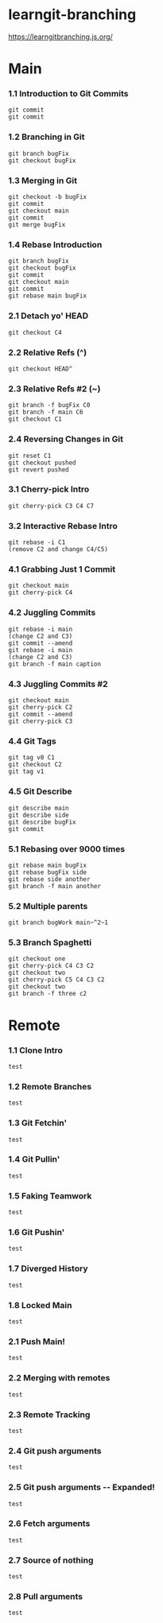 # learngit-branching
https://learngitbranching.js.org/


# Main

### 1.1 Introduction to Git Commits
```
git commit
git commit
```
### 1.2 Branching in Git
```
git branch bugFix
git checkout bugFix
```
### 1.3 Merging in Git
```
git checkout -b bugFix
git commit
git checkout main
git commit
git merge bugFix
```
### 1.4 Rebase Introduction
```
git branch bugFix
git checkout bugFix
git commit
git checkout main
git commit
git rebase main bugFix
```

### 2.1 Detach yo' HEAD
```
git checkout C4
```
### 2.2 Relative Refs (^)
```
git checkout HEAD^
```
### 2.3 Relative Refs #2 (~)
```
git branch -f bugFix C0
git branch -f main C6
git checkout C1
```
### 2.4 Reversing Changes in Git
```
git reset C1
git checkout pushed
git revert pushed
```

### 3.1 Cherry-pick Intro
```
git cherry-pick C3 C4 C7
```
### 3.2 Interactive Rebase Intro
```
git rebase -i C1
(remove C2 and change C4/C5)
```

### 4.1 Grabbing Just 1 Commit
```
git checkout main
git cherry-pick C4
```

### 4.2 Juggling Commits
```
git rebase -i main
(change C2 and C3)
git commit --amend
git rebase -i main
(change C2 and C3)
git branch -f main caption

```
### 4.3 Juggling Commits #2
```
git checkout main
git cherry-pick C2
git commit --amend
git cherry-pick C3
```
### 4.4 Git Tags
```
git tag v0 C1
git checkout C2
git tag v1
```
### 4.5 Git Describe
```
git describe main
git describe side
git describe bugFix
git commit
```

### 5.1 Rebasing over 9000 times
```
git rebase main bugFix
git rebase bugFix side
git rebase side another
git branch -f main another
```
### 5.2 Multiple parents
```
git branch bugWork main~^2~1
```
### 5.3 Branch Spaghetti
```
git checkout one
git cherry-pick C4 C3 C2
git checkout two
git cherry-pick C5 C4 C3 C2
git checkout two
git branch -f three c2
```


# Remote
### 1.1 Clone Intro
```
test
```
### 1.2 Remote Branches
```
test
```
### 1.3 Git Fetchin'
```
test
```
### 1.4 Git Pullin'
```
test
```
### 1.5 Faking Teamwork
```
test
```
### 1.6 Git Pushin'
```
test
```
### 1.7 Diverged History
```
test
```
### 1.8 Locked Main
```
test
```

### 2.1 Push Main!
```
test
```
### 2.2 Merging with remotes
```
test
```
### 2.3 Remote Tracking
```
test
```
### 2.4 Git push arguments
```
test
```
### 2.5 Git push arguments -- Expanded!
```
test
```
### 2.6 Fetch arguments
```
test
```
### 2.7 Source of nothing
```
test
```
### 2.8 Pull arguments
```
test
```
